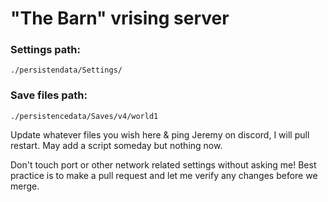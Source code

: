 # "The Barn" vrising server

### Settings path:
`./persistendata/Settings/`

### Save files path:
`./persistencedata/Saves/v4/world1`

Update whatever files you wish here & ping Jeremy on discord, I will pull restart. May add a script someday but nothing now.


Don't touch port or other network related settings without asking me! Best practice is to make a pull request and let me verify any changes before we merge.



